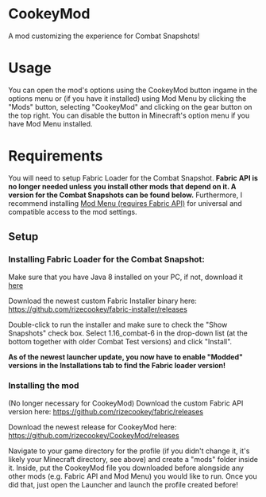 # CookeyMod
A mod customizing the experience for Combat Snapshots!

# Usage
You can open the mod's options using the CookeyMod button ingame in the options menu or (if you have it installed) using Mod Menu by clicking the "Mods" button, selecting "CookeyMod" and clicking on the gear button on the top right.
You can disable the button in Minecraft's option menu if you have Mod Menu installed.

# Requirements
You will need to setup Fabric Loader for the Combat Snapshot.
**Fabric API is no longer needed unless you install other mods that depend on it. A version for the Combat Snapshots can be found below.**
Furthermore, I recommend installing [Mod Menu (requires Fabric API)](https://www.curseforge.com/minecraft/mc-mods/modmenu) for universal and compatible access to the mod settings.

## Setup
### Installing Fabric Loader for the Combat Snapshot:
Make sure that you have Java 8 installed on your PC, if not, download it [here](https://adoptopenjdk.net/?variant=openjdk8&jvmVariant=hotspot)

Download the newest custom Fabric Installer binary here: https://github.com/rizecookey/fabric-installer/releases

Double-click to run the installer and make sure to check the "Show Snapshots" check box. Select 1.16_combat-6 in the drop-down list (at the bottom together with older Combat Test versions) and click "Install".

**As of the newest launcher update, you now have to enable "Modded" versions in the Installations tab to find the Fabric loader version!**

### Installing the mod
(No longer necessary for CookeyMod) Download the custom Fabric API version here:
https://github.com/rizecookey/fabric/releases

Download the newest release for CookeyMod here: 
https://github.com/rizecookey/CookeyMod/releases

Navigate to your game directory for the profile (if you didn't change it, it's likely your Minecraft directory, see above) and create a "mods" folder inside it. Inside, put the CookeyMod file you downloaded before alongside any other mods (e.g. Fabric API and Mod Menu) you would like to run. Once you did that, just open the Launcher and launch the profile created before!
